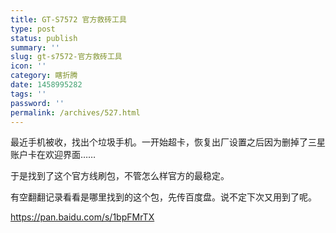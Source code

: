 ```yaml
---
title: GT-S7572 官方救砖工具
type: post
status: publish
summary: ''
slug: gt-s7572-官方救砖工具
icon: ''
category: 瞎折腾
date: 1458995282
tags: ''
password: ''
permalink: /archives/527.html
---
```


最近手机被收，找出个垃圾手机。一开始超卡，恢复出厂设置之后因为删掉了三星账户卡在欢迎界面……

于是找到了这个官方线刷包，不管怎么样官方的最稳定。

有空翻翻记录看看是哪里找到的这个包，先传百度盘。说不定下次又用到了呢。

<a href="https://pan.baidu.com/s/1bpFMrTX">https://pan.baidu.com/s/1bpFMrTX</a>

